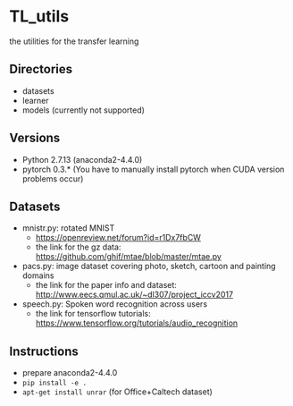 # TL_utils
the utilities for the transfer learning

## Directories
- datasets
- learner
- models (currently not supported)

## Versions
- Python 2.7.13 (anaconda2-4.4.0)
- pytorch 0.3.* (You have to manually install pytorch when CUDA version problems occur)

## Datasets
- mnistr.py: rotated MNIST
  - https://openreview.net/forum?id=r1Dx7fbCW
  - the link for the gz data: https://github.com/ghif/mtae/blob/master/mtae.py
- pacs.py: image dataset covering photo, sketch, cartoon and painting domains
  - the link for the paper info and dataset: http://www.eecs.qmul.ac.uk/~dl307/project_iccv2017
- speech.py: Spoken word recognition across users
  - the link for tensorflow tutorials: https://www.tensorflow.org/tutorials/audio_recognition

## Instructions
- prepare anaconda2-4.4.0
- ```pip install -e .```
- ```apt-get install unrar``` (for Office+Caltech dataset)
